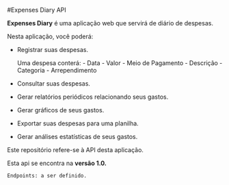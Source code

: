 #Expenses Diary API

<b>Expenses Diary</b> é uma aplicação web que servirá de diário de despesas.

Nesta aplicação, você poderá:

- Registrar suas despesas.


	Uma despesa conterá:
		- Data
		- Valor
		- Meio de Pagamento
		- Descrição
		- Categoria
		- Arrependimento
        
- Consultar suas despesas.
- Gerar relatórios periódicos relacionando seus gastos.
- Gerar gráficos de seus gastos.
- Exportar suas despesas para uma planilha.
- Gerar análises estatísticas de seus gastos.



Este repositório refere-se à API desta aplicação.

Esta api se encontra na <b>versão 1.0.</b>

    Endpoints: a ser definido.


